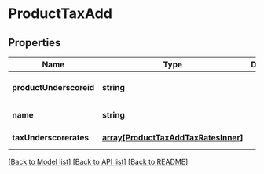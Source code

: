 # ProductTaxAdd

## Properties
Name | Type | Description | Notes
------------ | ------------- | ------------- | -------------
**productUnderscoreid** | **string** |  | [optional] [default to null]
**name** | **string** |  | [default to null]
**taxUnderscorerates** | [**array[ProductTaxAddTaxRatesInner]**](ProductTaxAddTaxRatesInner.md) |  | [default to null]

[[Back to Model list]](../README.md#documentation-for-models) [[Back to API list]](../README.md#documentation-for-api-endpoints) [[Back to README]](../README.md)


